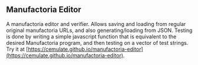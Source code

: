 Manufactoria Editor
------------------

A manufactoria editor and verifier.
Allows saving and loading from regular original manufactoria URLs, and also generating/loading from JSON.
Testing is done by writing a simple javascript function that is equivalent to the desired Manufactoria program, and then testing on a vector of test strings.
Try it at [https://cemulate.github.io/manufactoria-editor](https://cemulate.github.io/manufactoria-editor).
